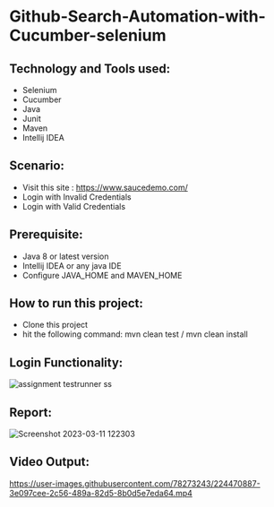 # Github-Search-Automation-with-Cucumber-selenium
## Technology and Tools used:
- Selenium
- Cucumber
- Java
- Junit
- Maven
- Intellij IDEA

## Scenario:
- Visit this site : https://www.saucedemo.com/
- Login with Invalid Credentials
- Login with Valid Credentials

## Prerequisite:
- Java 8 or latest version
- Intellij IDEA or any java IDE
- Configure JAVA_HOME and MAVEN_HOME

## How to run this project:
- Clone this project
- hit the following command: mvn clean test / mvn clean install

## Login Functionality:
![assignment testrunner ss](https://user-images.githubusercontent.com/78273243/224470879-671e5e26-7878-4046-8e5b-4160655de6a0.png)

## Report:
![Screenshot 2023-03-11 122303](https://user-images.githubusercontent.com/78273243/224470803-26a86b8b-65b7-4674-ae6e-c5a5789a1ee5.png)
## Video Output:


https://user-images.githubusercontent.com/78273243/224470887-3e097cee-2c56-489a-82d5-8b0d5e7eda64.mp4




